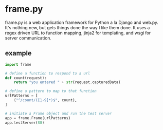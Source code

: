 # frame.py
frame.py is a web application framework for Python a la Django and web.py. It's nothing new, but gets things done the way I like them done.
It uses a regex driven URL to function mapping, jinja2 for templating, and wsgi for server communication.

## example
```python
import frame

# define a function to respond to a url
def count(request):
	return "you entered " + str(request.capturedData)

# define a pattern to map to that function	
urlPatterns = [
	("^/count/([1-9]*)$", count),
]

# initiate a Frame object and run the test server
app = frame.Frame(urlPatterns)
app.testServer(80)
```